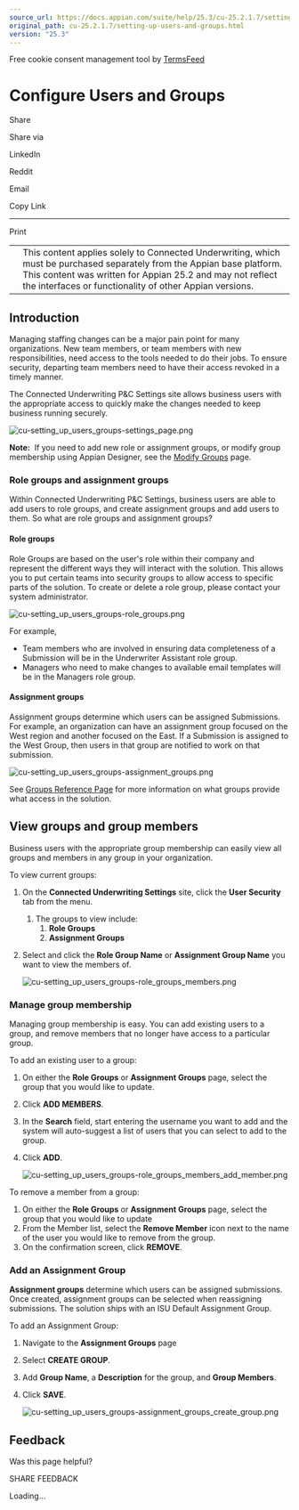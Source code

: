 ```yaml
---
source_url: https://docs.appian.com/suite/help/25.3/cu-25.2.1.7/setting-up-users-and-groups.html
original_path: cu-25.2.1.7/setting-up-users-and-groups.html
version: "25.3"
---
```


Free cookie consent management tool by [TermsFeed](https://www.termsfeed.com/)

# Configure Users and Groups

Share

Share via

LinkedIn

Reddit

Email

Copy Link

* * *

Print

<table><tbody><tr><td><i class="fa fa-check-square-o" aria-hidden="true"></i></td><td>This content applies solely to Connected Underwriting, which must be purchased separately from the Appian base platform. This content was written for Appian 25.2 and may not reflect the interfaces or functionality of other Appian versions.</td></tr></tbody></table>

## Introduction

Managing staffing changes can be a major pain point for many organizations. New team members, or team members with new responsibilities, need access to the tools needed to do their jobs. To ensure security, departing team members need to have their access revoked in a timely manner.

The Connected Underwriting P&C Settings site allows business users with the appropriate access to quickly make the changes needed to keep business running securely.

![cu-setting_up_users_groups-settings_page.png](images/cu-setting_up_users_groups-settings_page.png)

**Note:**  If you need to add new role or assignment groups, or modify group membership using Appian Designer, see the [Modify Groups](modifying-groups.html) page.

### Role groups and assignment groups

Within Connected Underwriting P&C Settings, business users are able to add users to role groups, and create assignment groups and add users to them. So what are role groups and assignment groups?

#### Role groups

Role Groups are based on the user's role within their company and represent the different ways they will interact with the solution. This allows you to put certain teams into security groups to allow access to specific parts of the solution. To create or delete a role group, please contact your system administrator.

![cu-setting_up_users_groups-role_groups.png](images/cu-setting_up_users_groups-role_groups.png)

For example,

-   Team members who are involved in ensuring data completeness of a Submission will be in the Underwriter Assistant role group.
-   Managers who need to make changes to available email templates will be in the Managers role group.

#### Assignment groups

Assignment groups determine which users can be assigned Submissions. For example, an organization can have an assignment group focused on the West region and another focused on the East. If a Submission is assigned to the West Group, then users in that group are notified to work on that submission.

![cu-setting_up_users_groups-assignment_groups.png](images/cu-setting_up_users_groups-assignment_groups.png)

See [Groups Reference Page](groups-reference-page.html) for more information on what groups provide what access in the solution.

## View groups and group members

Business users with the appropriate group membership can easily view all groups and members in any group in your organization.

To view current groups:

1.  On the **Connected Underwriting Settings** site, click the **User Security** tab from the menu.
    1.  The groups to view include:
        1.  **Role Groups**
        2.  **Assignment Groups**
2.  Select and click the **Role Group Name** or **Assignment Group Name** you want to view the members of.

    ![cu-setting_up_users_groups-role_groups_members.png](images/cu-setting_up_users_groups-role_groups_members.png)

### Manage group membership

Managing group membership is easy. You can add existing users to a group, and remove members that no longer have access to a particular group.

To add an existing user to a group:

1.  On either the **Role Groups** or **Assignment Groups** page, select the group that you would like to update.
2.  Click **ADD MEMBERS**.
3.  In the **Search** field, start entering the username you want to add and the system will auto-suggest a list of users that you can select to add to the group.
4.  Click **ADD**.

    ![cu-setting_up_users_groups-role_groups_members_add_member.png](images/cu-setting_up_users_groups-role_groups_members_add_member.png)

To remove a member from a group:

1.  On either the **Role Groups** or **Assignment Groups** page, select the group that you would like to update
2.  From the Member list, select the **Remove Member** icon next to the name of the user you would like to remove from the group.
3.  On the confirmation screen, click **REMOVE**.

### Add an Assignment Group

**Assignment groups** determine which users can be assigned submissions. Once created, assignment groups can be selected when reassigning submissions. The solution ships with an ISU Default Assignment Group.

To add an Assignment Group:

1.  Navigate to the **Assignment Groups** page
2.  Select **CREATE GROUP**.
3.  Add **Group Name**, a **Description** for the group, and **Group Members**.
4.  Click **SAVE**.

    ![cu-setting_up_users_groups-assignment_groups_create_group.png](images/cu-setting_up_users_groups-assignment_groups_create_group.png)

## Feedback

Was this page helpful?

SHARE FEEDBACK

Loading...
